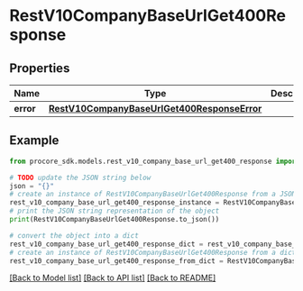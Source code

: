 # RestV10CompanyBaseUrlGet400Response


## Properties

Name | Type | Description | Notes
------------ | ------------- | ------------- | -------------
**error** | [**RestV10CompanyBaseUrlGet400ResponseError**](RestV10CompanyBaseUrlGet400ResponseError.md) |  | [optional] 

## Example

```python
from procore_sdk.models.rest_v10_company_base_url_get400_response import RestV10CompanyBaseUrlGet400Response

# TODO update the JSON string below
json = "{}"
# create an instance of RestV10CompanyBaseUrlGet400Response from a JSON string
rest_v10_company_base_url_get400_response_instance = RestV10CompanyBaseUrlGet400Response.from_json(json)
# print the JSON string representation of the object
print(RestV10CompanyBaseUrlGet400Response.to_json())

# convert the object into a dict
rest_v10_company_base_url_get400_response_dict = rest_v10_company_base_url_get400_response_instance.to_dict()
# create an instance of RestV10CompanyBaseUrlGet400Response from a dict
rest_v10_company_base_url_get400_response_from_dict = RestV10CompanyBaseUrlGet400Response.from_dict(rest_v10_company_base_url_get400_response_dict)
```
[[Back to Model list]](../README.md#documentation-for-models) [[Back to API list]](../README.md#documentation-for-api-endpoints) [[Back to README]](../README.md)


